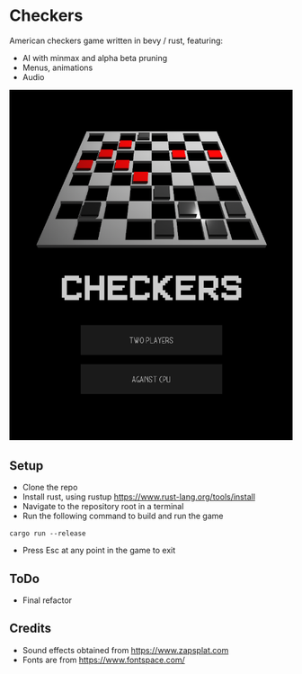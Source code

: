 # Checkers
American checkers game written in bevy / rust, featuring:
 - AI with minmax and alpha beta pruning
 - Menus, animations
 - Audio


![Screenshot](https://github.com/ushahid/checkers/blob/main/media/screenshot.png)

## Setup
- Clone the repo
- Install rust, using rustup https://www.rust-lang.org/tools/install
- Navigate to the repository root in a terminal
- Run the following command to build and run the game
```
cargo run --release
```
- Press Esc at any point in the game to exit

## ToDo
- Final refactor

## Credits
- Sound effects obtained from https://www.zapsplat.com
- Fonts are from https://www.fontspace.com/
